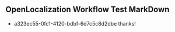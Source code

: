 ## OpenLocalization Workflow Test MarkDown
* a323ec55-0fc1-4120-bdbf-6d7c5c8d2dbe thanks!

<!--HONumber=Aug16_HO1-->


